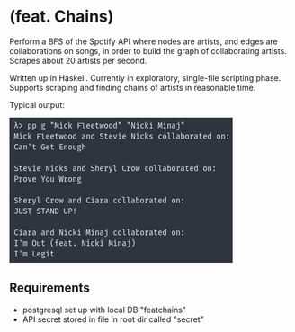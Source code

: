 # (feat. Chains)

Perform a BFS of the Spotify API where nodes are artists, and edges are collaborations on songs, in order to build the graph of collaborating artists. Scrapes about 20 artists per second.

Written up in Haskell. Currently in exploratory, single-file scripting phase. Supports scraping and finding chains of artists in reasonable time.

Typical output:

![output](example.jpg)

## Requirements

- postgresql set up with local DB "featchains"
- API secret stored in file in root dir called "secret"
